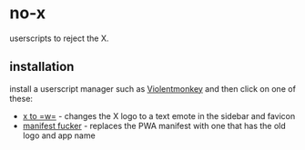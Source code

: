 # no-x
userscripts to reject the X.

## installation
install a userscript manager such as [Violentmonkey](https://violentmonkey.github.io/) and then click on one of these:
- [x to =w=](https://github.com/Silveere/no-x/raw/main/x_to_-w-_with_favicon.user.js) - changes the X logo to a text emote in the sidebar and favicon
- [manifest fucker](https://github.com/Silveere/no-x/raw/main/twitter-pwa-manifest.user.js) - replaces the PWA manifest with one that has the old logo and app name
